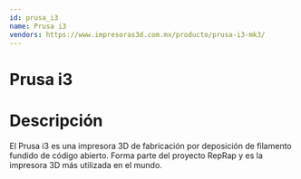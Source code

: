 ```yaml
---
id: prusa_i3
name: Prusa i3
vendors: https://www.impresoras3d.com.mx/producto/prusa-i3-mk3/
---
```


# Prusa i3

# Descripción
El Prusa i3 es una impresora 3D de fabricación por deposición de filamento fundido de código abierto. Forma parte del proyecto RepRap y es la impresora 3D más utilizada en el mundo.
